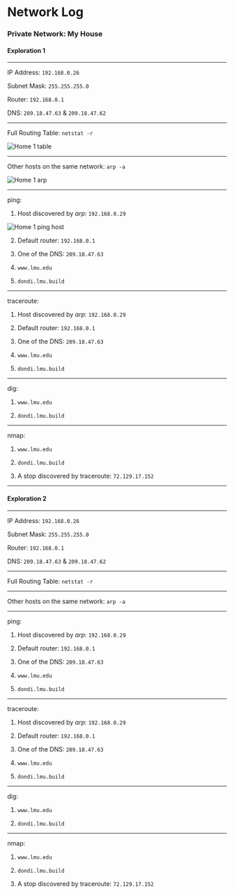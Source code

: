 # Network Log

### Private Network: My House
#### Exploration 1
_______________________________________

IP Address: `192.168.0.26`

Subnet Mask: `255.255.255.0`

Router: `192.168.0.1`

DNS: `209.18.47.63` & `209.18.47.62`

______________________________________

Full Routing Table: `netstat -r`

![Home 1 table](https://user-images.githubusercontent.com/31746937/73716756-c9bb7600-46cc-11ea-9537-14130e026211.png)

_____________________________________

Other hosts on the same network: `arp -a`

![Home 1 arp](https://user-images.githubusercontent.com/31746937/73717100-af35cc80-46cd-11ea-8438-139f603d2abc.png)

______________________________________

ping:

1. Host discovered by *arp*: `192.168.0.29`

![Home 1 ping host](https://user-images.githubusercontent.com/31746937/73717341-62062a80-46ce-11ea-8a39-6b9c117457fb.png)


2. Default router: `192.168.0.1`

3. One of the DNS: `209.18.47.63`

4. `www.lmu.edu`

5. `dondi.lmu.build`

___________________________________

traceroute:

1. Host discovered by *arp*: `192.168.0.29`

2. Default router: `192.168.0.1`

3. One of the DNS: `209.18.47.63`

4. `www.lmu.edu`

5. `dondi.lmu.build`

_____________________________

dig:

1. `www.lmu.edu`

2. `dondi.lmu.build`

______________________________

nmap:

1. `www.lmu.edu`

2. `dondi.lmu.build`

3. A stop discovered by traceroute: `72.129.17.152`

____________________________________

#### Exploration 2
_______________________________________

IP Address: `192.168.0.26`

Subnet Mask: `255.255.255.0`

Router: `192.168.0.1`

DNS: `209.18.47.63` & `209.18.47.62`

______________________________________

Full Routing Table: `netstat -r`


_____________________________________

Other hosts on the same network: `arp -a`


______________________________________

ping:

1. Host discovered by *arp*: `192.168.0.29`

2. Default router: `192.168.0.1`

3. One of the DNS: `209.18.47.63`

4. `www.lmu.edu`

5. `dondi.lmu.build`

___________________________________

traceroute:

1. Host discovered by *arp*: `192.168.0.29`

2. Default router: `192.168.0.1`

3. One of the DNS: `209.18.47.63`

4. `www.lmu.edu`

5. `dondi.lmu.build`

_____________________________

dig:

1. `www.lmu.edu`

2. `dondi.lmu.build`

______________________________

nmap:

1. `www.lmu.edu`

2. `dondi.lmu.build`

3. A stop discovered by traceroute: `72.129.17.152`
